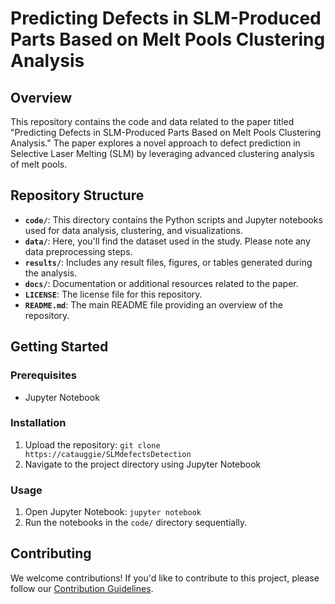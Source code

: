# Predicting Defects in SLM-Produced Parts Based on Melt Pools Clustering Analysis

## Overview

This repository contains the code and data related to the paper titled "Predicting Defects in SLM-Produced Parts Based on Melt Pools Clustering Analysis." The paper explores a novel approach to defect prediction in Selective Laser Melting (SLM) by leveraging advanced clustering analysis of melt pools.

## Repository Structure

- **`code/`**: This directory contains the Python scripts and Jupyter notebooks used for data analysis, clustering, and visualizations.
- **`data/`**: Here, you'll find the dataset used in the study. Please note any data preprocessing steps.
- **`results/`**: Includes any result files, figures, or tables generated during the analysis.
- **`docs/`**: Documentation or additional resources related to the paper.
- **`LICENSE`**: The license file for this repository.
- **`README.md`**: The main README file providing an overview of the repository.

## Getting Started

### Prerequisites

- Jupyter Notebook

### Installation

1. Upload the repository: `git clone https://catauggie/SLMdefectsDetection`
2. Navigate to the project directory using Jupyter Notebook

### Usage

1. Open Jupyter Notebook: `jupyter notebook`
2. Run the notebooks in the `code/` directory sequentially.

## Contributing

We welcome contributions! If you'd like to contribute to this project, please follow our [Contribution Guidelines](CONTRIBUTING.md).


